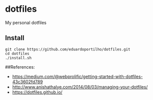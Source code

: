 # dotfiles
My personal dotfiles

## Install
```
git clone https://github.com/eduardoportilho/dotfiles.git
cd dotfiles
./install.sh
```


##References:
* https://medium.com/@webprolific/getting-started-with-dotfiles-43c3602fd789
* http://www.anishathalye.com/2014/08/03/managing-your-dotfiles/
* https://dotfiles.github.io/
